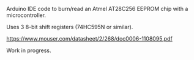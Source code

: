 Arduino IDE code to burn/read an Atmel AT28C256 EEPROM chip with a microcontroller.

Uses 3 8-bit shift registers (74HC595N or similar).

https://www.mouser.com/datasheet/2/268/doc0006-1108095.pdf

Work in progress.

